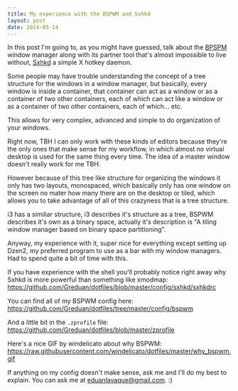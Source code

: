 ```yaml
---
title: My experience with the BSPWM and Sxhkd
layout: post
date: 2014-05-14
---
```


In this post I'm going to, as you might have guessed, talk about the
[BPSPM](https://github.com/baskerville/bspwm/) window manager along with its
partner tool that's almost impossible to live without,
[Sxhkd](https://github.com/baskerville/sxhkd) a simple X hotkey daemon.

Some people may have trouble understanding the concept of a tree structure for
the windows in a window manager, but basically, every window is inside
a container, that container can act as a window or as a container of two other
containers, each of which can act like a window or as a container of two other
containers, each of which... etc.

This allows for very complex, advanced and simple to do organization of your
windows.

Right now, TBH I can only work with these kinds of editors because they're the
only ones that make sense for my workflow, in which almost no virtual desktop is
used for the same thing every time. The idea of a master window doesn't really
work for me TBH.

However because of this tree like structure for organizing the windows it only
has two layouts, monospaced, which basically only has one window on the screen
no mater how many there are on the desktop or tiled, which allows you to take
advantage of all of this crazyness that is a tree structure.

i3 has a similiar structure, i3 describes it's structure as a tree, BSPWM
describes it's own as a binary space, actually it's description is "A tiling
window manager based on binary space partitioning".

Anyway, my experience with it, super nice for everything except setting up
Dzen2, my preferred program to use as a bar with my window managers. Had to
spend quite a bit of time with this.

If you have experience with the shell you'll probably notice right away why
Sxhkd is more powerful than something like xmodmap:
https://github.com/Greduan/dotfiles/blob/master/config/sxhkd/sxhkdrc

You can find all of my BSPWM config here:
https://github.com/Greduan/dotfiles/tree/master/config/bspwm

And a little bit in the `.zprofile` file:
https://github.com/Greduan/dotfiles/blob/master/zprofile

Here's a nice GIF by windelicato about why BSPWM:
https://raw.githubusercontent.com/windelicato/dotfiles/master/why_bspwm.gif

If anything on my config doesn't make sense, ask me and I'll do my best to
explain. You can ask me at <eduanlavaque@gmail.com>. :)
